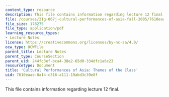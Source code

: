 ```yaml
---
content_type: resource
description: This file contains information regarding lecture 12 final.
file: /courses/21g-067j-cultural-performances-of-asia-fall-2005/7610eaae0a14c316a11119abd3c39e8f_MIT21G_067JF05_l12a_final.pdf
file_size: 178275
file_type: application/pdf
learning_resource_types:
- Lecture Notes
license: https://creativecommons.org/licenses/by-nc-sa/4.0/
ocw_type: OCWFile
parent_title: Lecture Notes
parent_type: CourseSection
parent_uid: 244fc3ef-bca4-38e2-65d0-334dfc1a6c23
resourcetype: Document
title: 'Cultural Performances of Asia: Themes of the Class'
uid: 7610eaae-0a14-c316-a111-19abd3c39e8f
---
```

This file contains information regarding lecture 12 final.